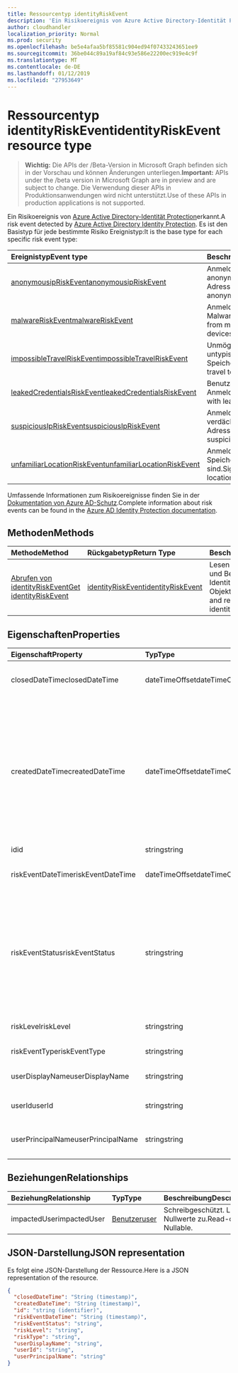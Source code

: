```yaml
---
title: Ressourcentyp identityRiskEvent
description: 'Ein Risikoereignis von Azure Active Directory-Identität Protection erkannt. Es ist den Basistyp für jede bestimmte Risiko Ereignistyp:'
author: cloudhandler
localization_priority: Normal
ms.prod: security
ms.openlocfilehash: be5e4afaa5bf85581c904ed94f07433243651ee9
ms.sourcegitcommit: 36be044c89a19af84c93e586e22200ec919e4c9f
ms.translationtype: MT
ms.contentlocale: de-DE
ms.lasthandoff: 01/12/2019
ms.locfileid: "27953649"
---
```

# <a name="identityriskevent-resource-type"></a><span data-ttu-id="48bd9-104">Ressourcentyp identityRiskEvent</span><span class="sxs-lookup"><span data-stu-id="48bd9-104">identityRiskEvent resource type</span></span>

> <span data-ttu-id="48bd9-105">**Wichtig:** Die APIs der /Beta-Version in Microsoft Graph befinden sich in der Vorschau und können Änderungen unterliegen.</span><span class="sxs-lookup"><span data-stu-id="48bd9-105">**Important:** APIs under the /beta version in Microsoft Graph are in preview and are subject to change.</span></span> <span data-ttu-id="48bd9-106">Die Verwendung dieser APIs in Produktionsanwendungen wird nicht unterstützt.</span><span class="sxs-lookup"><span data-stu-id="48bd9-106">Use of these APIs in production applications is not supported.</span></span>

<span data-ttu-id="48bd9-107">Ein Risikoereignis von [Azure Active Directory-Identität Protection](https://azure.microsoft.com/en-us/documentation/articles/active-directory-identityprotection/)erkannt.</span><span class="sxs-lookup"><span data-stu-id="48bd9-107">A risk event detected by [Azure Active Directory Identity Protection](https://azure.microsoft.com/en-us/documentation/articles/active-directory-identityprotection/).</span></span> <span data-ttu-id="48bd9-108">Es ist den Basistyp für jede bestimmte Risiko Ereignistyp:</span><span class="sxs-lookup"><span data-stu-id="48bd9-108">It is the base type for each specific risk event type:</span></span>

| <span data-ttu-id="48bd9-109">Ereignistyp</span><span class="sxs-lookup"><span data-stu-id="48bd9-109">Event type</span></span>         | <span data-ttu-id="48bd9-110">Beschreibung</span><span class="sxs-lookup"><span data-stu-id="48bd9-110">Description</span></span>|
|:---------------|:-----------|
|[<span data-ttu-id="48bd9-111">anonymousipRiskEvent</span><span class="sxs-lookup"><span data-stu-id="48bd9-111">anonymousipRiskEvent</span></span>](anonymousipriskevent.md) | <span data-ttu-id="48bd9-112">Anmeldungen von anonymen IP-Adressen.</span><span class="sxs-lookup"><span data-stu-id="48bd9-112">Sign-ins from anonymous IP addresses.</span></span> |
|[<span data-ttu-id="48bd9-113">malwareRiskEvent</span><span class="sxs-lookup"><span data-stu-id="48bd9-113">malwareRiskEvent</span></span>](malwareriskevent.md) | <span data-ttu-id="48bd9-114">Anmeldungen von Geräten Malware infiziert.</span><span class="sxs-lookup"><span data-stu-id="48bd9-114">Sign-ins from malware-infected devices.</span></span> |
|[<span data-ttu-id="48bd9-115">impossibleTravelRiskEvent</span><span class="sxs-lookup"><span data-stu-id="48bd9-115">impossibleTravelRiskEvent</span></span>](impossibletravelriskevent.md) | <span data-ttu-id="48bd9-116">Unmöglich Reisen zu untypischen Speicherorte.</span><span class="sxs-lookup"><span data-stu-id="48bd9-116">Impossible travel to atypical locations.</span></span> |
|[<span data-ttu-id="48bd9-117">leakedCredentialsRiskEvent</span><span class="sxs-lookup"><span data-stu-id="48bd9-117">leakedCredentialsRiskEvent</span></span>](leakedcredentialsriskevent.md) | <span data-ttu-id="48bd9-118">Benutzer mit verlorene Anmeldeinformationen.</span><span class="sxs-lookup"><span data-stu-id="48bd9-118">Users with leaked credentials.</span></span> |
|[<span data-ttu-id="48bd9-119">suspiciousIpRiskEvent</span><span class="sxs-lookup"><span data-stu-id="48bd9-119">suspiciousIpRiskEvent</span></span>](suspiciousipriskevent.md) | <span data-ttu-id="48bd9-120">Anmeldungen von verdächtigen IP-Adressen.</span><span class="sxs-lookup"><span data-stu-id="48bd9-120">Sign-ins from suspicious IP addresses.</span></span> |
|[<span data-ttu-id="48bd9-121">unfamiliarLocationRiskEvent</span><span class="sxs-lookup"><span data-stu-id="48bd9-121">unfamiliarLocationRiskEvent</span></span>](unfamiliarlocationriskevent.md) | <span data-ttu-id="48bd9-122">Anmeldungen von Speicherorten nicht vertraut sind.</span><span class="sxs-lookup"><span data-stu-id="48bd9-122">Sign-ins from unfamiliar locations.</span></span> |

<span data-ttu-id="48bd9-123">Umfassende Informationen zum Risikoereignisse finden Sie in der [Dokumentation von Azure AD-Schutz](https://docs.microsoft.com/en-us/azure/active-directory/active-directory-reporting-risk-events).</span><span class="sxs-lookup"><span data-stu-id="48bd9-123">Complete information about risk events can be found in the [Azure AD Identity Protection documentation](https://docs.microsoft.com/en-us/azure/active-directory/active-directory-reporting-risk-events).</span></span>

## <a name="methods"></a><span data-ttu-id="48bd9-124">Methoden</span><span class="sxs-lookup"><span data-stu-id="48bd9-124">Methods</span></span>

| <span data-ttu-id="48bd9-125">Methode</span><span class="sxs-lookup"><span data-stu-id="48bd9-125">Method</span></span>           | <span data-ttu-id="48bd9-126">Rückgabetyp</span><span class="sxs-lookup"><span data-stu-id="48bd9-126">Return Type</span></span>    |<span data-ttu-id="48bd9-127">Beschreibung</span><span class="sxs-lookup"><span data-stu-id="48bd9-127">Description</span></span>|
|:---------------|:--------|:----------|
|[<span data-ttu-id="48bd9-128">Abrufen von identityRiskEvent</span><span class="sxs-lookup"><span data-stu-id="48bd9-128">Get identityRiskEvent</span></span>](../api/identityriskevent-get.md) | [<span data-ttu-id="48bd9-129">identityRiskEvent</span><span class="sxs-lookup"><span data-stu-id="48bd9-129">identityRiskEvent</span></span>](identityriskevent.md) |<span data-ttu-id="48bd9-130">Lesen Sie Eigenschaften und Beziehungen des IdentityRiskEvent-Objekts.</span><span class="sxs-lookup"><span data-stu-id="48bd9-130">Read properties and relationships of identityRiskEvent object.</span></span>|

## <a name="properties"></a><span data-ttu-id="48bd9-131">Eigenschaften</span><span class="sxs-lookup"><span data-stu-id="48bd9-131">Properties</span></span>
| <span data-ttu-id="48bd9-132">Eigenschaft</span><span class="sxs-lookup"><span data-stu-id="48bd9-132">Property</span></span>     | <span data-ttu-id="48bd9-133">Typ</span><span class="sxs-lookup"><span data-stu-id="48bd9-133">Type</span></span>   |<span data-ttu-id="48bd9-134">Beschreibung</span><span class="sxs-lookup"><span data-stu-id="48bd9-134">Description</span></span>|
|:---------------|:--------|:----------|
|<span data-ttu-id="48bd9-135">closedDateTime</span><span class="sxs-lookup"><span data-stu-id="48bd9-135">closedDateTime</span></span>|<span data-ttu-id="48bd9-136">dateTimeOffset</span><span class="sxs-lookup"><span data-stu-id="48bd9-136">dateTimeOffset</span></span>| <span data-ttu-id="48bd9-137">Datum und Uhrzeit, die das Risikoereignis geschlossen wurde</span><span class="sxs-lookup"><span data-stu-id="48bd9-137">The date and time that the risk event was closed</span></span>|
|<span data-ttu-id="48bd9-138">createdDateTime</span><span class="sxs-lookup"><span data-stu-id="48bd9-138">createdDateTime</span></span>|<span data-ttu-id="48bd9-139">dateTimeOffset</span><span class="sxs-lookup"><span data-stu-id="48bd9-139">dateTimeOffset</span></span>| <span data-ttu-id="48bd9-140">Das Datum und die Uhrzeit, die das Risikoereignis erstellt wurde.</span><span class="sxs-lookup"><span data-stu-id="48bd9-140">The date and time that the risk event was created.</span></span> <span data-ttu-id="48bd9-141">Dies ist immer größer als oder gleich dem Datetime des Ereignisses Risiko selbst.</span><span class="sxs-lookup"><span data-stu-id="48bd9-141">This is always greater than or equal to the datetime of the risk event itself.</span></span> <span data-ttu-id="48bd9-142">Dies ist die entsprechende Eigenschaft eines Filters beim Risikoereignisse Abfragen verwendet.</span><span class="sxs-lookup"><span data-stu-id="48bd9-142">This is the correct property to use as a filter when querying risk events.</span></span>|
|<span data-ttu-id="48bd9-143">id</span><span class="sxs-lookup"><span data-stu-id="48bd9-143">id</span></span>|<span data-ttu-id="48bd9-144">string</span><span class="sxs-lookup"><span data-stu-id="48bd9-144">string</span></span>| <span data-ttu-id="48bd9-145">Schreibgeschützt.</span><span class="sxs-lookup"><span data-stu-id="48bd9-145">Read-only</span></span>|
|<span data-ttu-id="48bd9-146">riskEventDateTime</span><span class="sxs-lookup"><span data-stu-id="48bd9-146">riskEventDateTime</span></span>|<span data-ttu-id="48bd9-147">dateTimeOffset</span><span class="sxs-lookup"><span data-stu-id="48bd9-147">dateTimeOffset</span></span>| <span data-ttu-id="48bd9-148">Datum und Uhrzeit, wann das Risikoereignis aufgetreten ist</span><span class="sxs-lookup"><span data-stu-id="48bd9-148">The date and time when the risk event occurred</span></span>|
|<span data-ttu-id="48bd9-149">riskEventStatus</span><span class="sxs-lookup"><span data-stu-id="48bd9-149">riskEventStatus</span></span>|<span data-ttu-id="48bd9-150">string</span><span class="sxs-lookup"><span data-stu-id="48bd9-150">string</span></span>| <span data-ttu-id="48bd9-151">Mögliche Werte sind: `active`, `remediated`, `dismissedAsFixed`, `dismissedAsFalsePositive`, `dismissedAsIgnore`, `loginBlocked`, `closedMfaAuto` und `closedMultipleReasons`.</span><span class="sxs-lookup"><span data-stu-id="48bd9-151">Possible values are: `active`, `remediated`, `dismissedAsFixed`, `dismissedAsFalsePositive`, `dismissedAsIgnore`, `loginBlocked`, `closedMfaAuto`, `closedMultipleReasons`.</span></span>|
|<span data-ttu-id="48bd9-152">riskLevel</span><span class="sxs-lookup"><span data-stu-id="48bd9-152">riskLevel</span></span>|<span data-ttu-id="48bd9-153">string</span><span class="sxs-lookup"><span data-stu-id="48bd9-153">string</span></span>| <span data-ttu-id="48bd9-154">Mögliche Werte sind: `low`, `medium` und `high`.</span><span class="sxs-lookup"><span data-stu-id="48bd9-154">Possible values are: `low`, `medium`, `high`.</span></span>|
|<span data-ttu-id="48bd9-155">riskEventType</span><span class="sxs-lookup"><span data-stu-id="48bd9-155">riskEventType</span></span>|<span data-ttu-id="48bd9-156">string</span><span class="sxs-lookup"><span data-stu-id="48bd9-156">string</span></span>| <span data-ttu-id="48bd9-157">Der Typ des Risikos</span><span class="sxs-lookup"><span data-stu-id="48bd9-157">The type of risk</span></span>|
|<span data-ttu-id="48bd9-158">userDisplayName</span><span class="sxs-lookup"><span data-stu-id="48bd9-158">userDisplayName</span></span>|<span data-ttu-id="48bd9-159">string</span><span class="sxs-lookup"><span data-stu-id="48bd9-159">string</span></span>| <span data-ttu-id="48bd9-160">Der Name des Benutzers gefährdet</span><span class="sxs-lookup"><span data-stu-id="48bd9-160">The name of the user at risk</span></span>|
|<span data-ttu-id="48bd9-161">userId</span><span class="sxs-lookup"><span data-stu-id="48bd9-161">userId</span></span>|<span data-ttu-id="48bd9-162">string</span><span class="sxs-lookup"><span data-stu-id="48bd9-162">string</span></span>| <span data-ttu-id="48bd9-163">Die Id des Benutzers gefährdet</span><span class="sxs-lookup"><span data-stu-id="48bd9-163">The id of the user at risk</span></span>|
|<span data-ttu-id="48bd9-164">userPrincipalName</span><span class="sxs-lookup"><span data-stu-id="48bd9-164">userPrincipalName</span></span>|<span data-ttu-id="48bd9-165">string</span><span class="sxs-lookup"><span data-stu-id="48bd9-165">string</span></span>| <span data-ttu-id="48bd9-166">Der Benutzerprinzipalname des Benutzers gefährdet</span><span class="sxs-lookup"><span data-stu-id="48bd9-166">The user principal name of the user at risk</span></span>|

## <a name="relationships"></a><span data-ttu-id="48bd9-167">Beziehungen</span><span class="sxs-lookup"><span data-stu-id="48bd9-167">Relationships</span></span>
| <span data-ttu-id="48bd9-168">Beziehung</span><span class="sxs-lookup"><span data-stu-id="48bd9-168">Relationship</span></span> | <span data-ttu-id="48bd9-169">Typ</span><span class="sxs-lookup"><span data-stu-id="48bd9-169">Type</span></span>   |<span data-ttu-id="48bd9-170">Beschreibung</span><span class="sxs-lookup"><span data-stu-id="48bd9-170">Description</span></span>|
|:---------------|:--------|:----------|
|<span data-ttu-id="48bd9-171">impactedUser</span><span class="sxs-lookup"><span data-stu-id="48bd9-171">impactedUser</span></span>|[<span data-ttu-id="48bd9-172">Benutzer</span><span class="sxs-lookup"><span data-stu-id="48bd9-172">user</span></span>](user.md)| <span data-ttu-id="48bd9-p105">Schreibgeschützt. Lässt Nullwerte zu.</span><span class="sxs-lookup"><span data-stu-id="48bd9-p105">Read-only. Nullable.</span></span>|

## <a name="json-representation"></a><span data-ttu-id="48bd9-175">JSON-Darstellung</span><span class="sxs-lookup"><span data-stu-id="48bd9-175">JSON representation</span></span>

<span data-ttu-id="48bd9-176">Es folgt eine JSON-Darstellung der Ressource.</span><span class="sxs-lookup"><span data-stu-id="48bd9-176">Here is a JSON representation of the resource.</span></span> 

<!-- {
  "blockType": "resource",
  "optionalProperties": [

  ],
  "@odata.type": "microsoft.graph.identityRiskEvent"
}-->

```json
{
  "closedDateTime": "String (timestamp)",
  "createdDateTime": "String (timestamp)",
  "id": "string (identifier)",
  "riskEventDateTime": "String (timestamp)",
  "riskEventStatus": "string",
  "riskLevel": "string",
  "riskType": "string",
  "userDisplayName": "string",
  "userId": "string",
  "userPrincipalName": "string"
}

```

<!-- uuid: 8fcb5dbc-d5aa-4681-8e31-b001d5168d79
2015-10-25 14:57:30 UTC -->
<!-- {
  "type": "#page.annotation",
  "description": "identityRiskEvent resource",
  "keywords": "",
  "section": "documentation",
  "tocPath": ""
}-->
